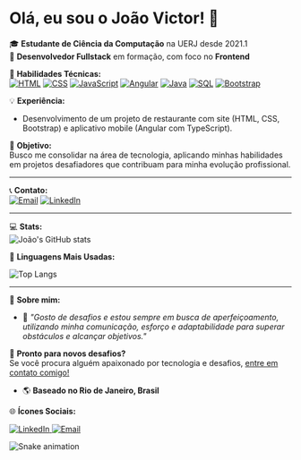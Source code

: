 # Olá, eu sou o João Victor! 👋

🎓 **Estudante de Ciência da Computação** na UERJ desde 2021.1  
🚀 **Desenvolvedor Fullstack** em formação, com foco no **Frontend**  

📘 **Habilidades Técnicas:**  
[![HTML](https://img.shields.io/badge/HTML-E34F26?style=for-the-badge&logo=html5&logoColor=white)](#)
[![CSS](https://img.shields.io/badge/CSS-1572B6?style=for-the-badge&logo=css3&logoColor=white)](#)
[![JavaScript](https://img.shields.io/badge/JavaScript-F7DF1E?style=for-the-badge&logo=javascript&logoColor=black)](#)
[![Angular](https://img.shields.io/badge/Angular-DD0031?style=for-the-badge&logo=angular&logoColor=white)](#)
[![Java](https://img.shields.io/badge/Java-007396?style=for-the-badge&logo=java&logoColor=white)](#)
[![SQL](https://img.shields.io/badge/SQL-4479A1?style=for-the-badge&logo=postgresql&logoColor=white)](#)
[![Bootstrap](https://img.shields.io/badge/Bootstrap-7952B3?style=for-the-badge&logo=bootstrap&logoColor=white)](#)

💡 **Experiência:**  
- Desenvolvimento de um projeto de restaurante com site (HTML, CSS, Bootstrap) e aplicativo mobile (Angular com TypeScript).  

🎯 **Objetivo:**  
Busco me consolidar na área de tecnologia, aplicando minhas habilidades em projetos desafiadores que contribuam para minha evolução profissional.

---

📞 **Contato:**  
[![Email](https://img.shields.io/badge/Email-D14836?style=for-the-badge&logo=gmail&logoColor=white)](mailto:j.v.castro@hotmail.com)
[![LinkedIn](https://img.shields.io/badge/LinkedIn-0077B5?style=for-the-badge&logo=linkedin&logoColor=white)](https://www.linkedin.com/in/jo%C3%A3o-victor-3a1910318/)  

---

💻 **Stats:**  
![João's GitHub stats](https://github-readme-stats.vercel.app/api?username=JoaoDev00&show_icons=true&theme=radical)

🌟 **Linguagens Mais Usadas:**

![Top Langs](https://github-readme-stats.vercel.app/api/top-langs/?username=JoaoDev00&layout=compact&theme=radical)

---

📝 **Sobre mim:**  
- 🌟 _"Gosto de desafios e estou sempre em busca de aperfeiçoamento, utilizando minha comunicação, esforço e adaptabilidade para superar obstáculos e alcançar objetivos."_  


🚀 **Pronto para novos desafios?**  
Se você procura alguém apaixonado por tecnologia e desafios, [entre em contato comigo!](mailto:j.v.castro@hotmail.com)

- 🌎 **Baseado no Rio de Janeiro, Brasil**  

🌐 **Ícones Sociais:**  
<p>
  <a href="https://www.linkedin.com/in/jo%C3%A3o-victor-3a1910318/">
    <img alt="LinkedIn" src="https://img.icons8.com/color/48/000000/linkedin.png"/>
  </a>
  <a href="mailto:j.v.castro@hotmail.com">
    <img alt="Email" src="https://img.icons8.com/color/48/000000/gmail-new.png"/>
  </a>
</p>

![Snake animation](https://github.com/JoaoDev00/JoaoDev00/blob/output/github-contribution-grid-snake.svg)

